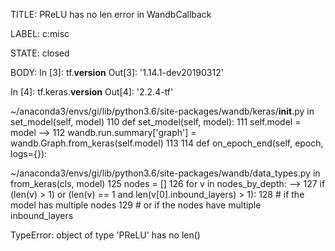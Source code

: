 TITLE:
PReLU has no len error in WandbCallback

LABEL:
c:misc

STATE:
closed

BODY:
In [3]: tf.__version__
Out[3]: '1.14.1-dev20190312'

In [4]: tf.keras.__version__
Out[4]: '2.2.4-tf'


~/anaconda3/envs/gi/lib/python3.6/site-packages/wandb/keras/__init__.py in set_model(self, model)
    110     def set_model(self, model):
    111         self.model = model
--> 112         wandb.run.summary['graph'] = wandb.Graph.from_keras(self.model)
    113
    114     def on_epoch_end(self, epoch, logs={}):

~/anaconda3/envs/gi/lib/python3.6/site-packages/wandb/data_types.py in from_keras(cls, model)
    125             nodes = []
    126             for v in nodes_by_depth:
--> 127                 if (len(v) > 1) or (len(v) == 1 and len(v[0].inbound_layers) > 1):
    128                     # if the model has multiple nodes
    129                     # or if the nodes have multiple inbound_layers

TypeError: object of type 'PReLU' has no len()

